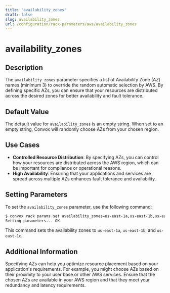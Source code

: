 ```yaml
---
title: "availability_zones"
draft: false
slug: availability_zones
url: /configuration/rack-parameters/aws/availability_zones
---
```


# availability_zones

## Description
The `availability_zones` parameter specifies a list of Availability Zone (AZ) names (minimum 3) to override the random automatic selection by AWS. By defining specific AZs, you can ensure that your resources are distributed across the desired zones for better availability and fault tolerance.

## Default Value
The default value for `availability_zones` is an empty string. When set to an empty string, Convox will randomly choose AZs from your chosen region.

## Use Cases
- **Controlled Resource Distribution**: By specifying AZs, you can control how your resources are distributed across the AWS region, which can be important for compliance or operational reasons.
- **High Availability**: Ensuring that your applications and services are spread across multiple AZs enhances fault tolerance and availability.

## Setting Parameters
To set the `availability_zones` parameter, use the following command:
```html
$ convox rack params set availability_zones=us-east-1a,us-east-1b,us-east-1c -r rackName
Setting parameters... OK
```
This command sets the availability zones to `us-east-1a`, `us-east-1b`, and `us-east-1c`.

## Additional Information
Specifying AZs can help you optimize resource placement based on your application's requirements. For example, you might choose AZs based on their proximity to your user base or other AWS services. Ensure that the chosen AZs are available in your AWS region and that they meet your redundancy and latency requirements.
